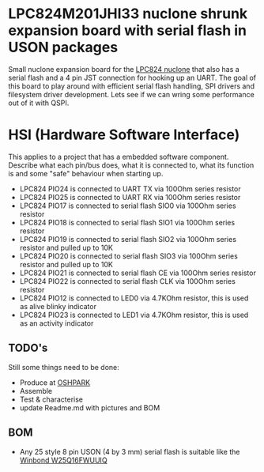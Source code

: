 # LPC824M201JHI33 nuclone shrunk expansion board with serial flash in USON packages
Small nuclone expansion board for the [LPC824 nuclone](https://github.com/Squantor/squantorDevelBoards/tree/master/hardware/nuclone_LPC824M201JHI33/README.md) that also has a serial flash and a 4 pin JST connection for hooking up an UART. The goal of this board to play around with efficient serial flash handling, SPI drivers and filesystem driver development. Lets see if we can wring some performance out of it with QSPI.
# HSI (Hardware Software Interface)
This applies to a project that has a embedded software component. Describe what each pin/bus does, what it is connected to, what its function is and some "safe" behaviour when starting up.
* LPC824 PIO24 is connected to UART TX via 100Ohm series resistor
* LPC824 PIO25 is connected to UART RX via 100Ohm series resistor
* LPC824 PIO17 is connected to serial flash SIO0 via 100Ohm series resistor
* LPC824 PIO18 is connected to serial flash SIO1 via 100Ohm series resistor
* LPC824 PIO19 is connected to serial flash SIO2 via 100Ohm series resistor and pulled up to 10K
* LPC824 PIO20 is connected to serial flash SIO3 via 100Ohm series resistor and pulled up to 10K
* LPC824 PIO21 is connected to serial flash CE via 100Ohm series resistor
* LPC824 PIO22 is connected to serial flash CLK via 100Ohm series resistor
* LPC824 PIO12 is connected to LED0 via 4.7KOhm resistor, this is used as alive blinky indicator
* LPC824 PIO23 is connected to LED1 via 4.7KOhm resistor, this is used as an activity indicator
## TODO's
Still some things need to be done:
* Produce at [OSHPARK](https://oshpark.com/)
* Assemble
* Test & characterise
* update Readme.md with pictures and BOM
## BOM
* Any 25 style 8 pin USON (4 by 3 mm) serial flash is suitable like the [Winbond W25Q16FWUUIQ](https://lcsc.com/product-detail/FLASH_Winbond-Elec-W25Q16FWUUIQ-TR_C469174.html)

